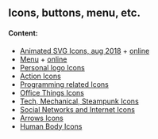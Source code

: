 ## Icons, buttons, menu, etc.

#### Content:
+ [Animated SVG Icons, aug 2018](svgicons/) + [online](https://ripssr.github.io/svg_icons/)
+ [Menu](html_menu.html) + [online](https://ripssr.github.io/html_menu/)
+ [Personal logo Icons](ridj/)
+ [Action Icons](action_icons/)
+ [Programming related Icons](cs_related_icons/)
+ [Office Things Icons](things/)
+ [Tech, Mechanical, Steampunk Icons](technical/)
+ [Social Networks and Internet Icons](social/)
+ [Arrows Icons](arrows/)
+ [Human Body Icons](human/)

